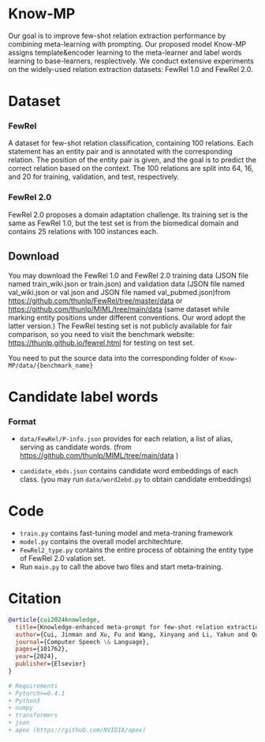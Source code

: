 # Know-MP
Our goal is to improve few-shot relation extraction performance by combining meta-learning with prompting. Our proposed model Know-MP assigns template&encoder learning to the meta-learner and label words learning to base-learners, resplectively. We conduct extensive experiments on the widely-used relation extraction datasets: FewRel 1.0 and FewRel 2.0.

# Dataset
### FewRel 
A dataset for few-shot relation classification, containing 100 relations. Each statement has an entity pair and is annotated with the corresponding relation. The position of the entity pair is given, and the goal is to predict the correct relation based on the context. The 100 relations are split into 64, 16, and 20 for training, validation, and test, respectively. 
### FewRel 2.0
FewRel 2.0 proposes a domain adaptation challenge. Its training set is the same as FewRel 1.0, but the test set is from the biomedical domain and contains 25 relations with 100 instances each.

## Download 
You may download the FewRel 1.0 and FewRel 2.0 training data (JSON file named train_wiki.json or train.json) and validation data (JSON file named val_wiki.json or val.json and JSON file named val_pubmed.json)from https://github.com/thunlp/FewRel/tree/master/data or https://github.com/thunlp/MIML/tree/main/data (same dataset while marking entity positions under different conventions. Our word adopt the latter version.) The FewRel testing set is not publicly available for fair comparison, so you need to visit the benchmark website: https://thunlp.github.io/fewrel.html for testing on test set.

You need to put the source data into the corresponding folder of `Know-MP/data/{benchmark_name}`


# Candidate label words

### Format
+ `data/FewRel/P-info.json` provides for each relation, a list of alias, serving as candidate words. (from https://github.com/thunlp/MIML/tree/main/data )

+ `candidate_ebds.json` contains candidate word embeddings of each class. (you may run `data/word2ebd.py` to obtain candidate embeddings)


# Code
+ `train.py` contains fast-tuning model and meta-traning framework
+ `model.py` contains the overall model architechture.
+ `FewRel2_type.py` contains the entire process of obtaining the entity type of FewRel 2.0 valation set.
+ Run `main.py` to call the above two files and start meta-training.

# Citation
```bibtex
@article{cui2024knowledge,
  title={Knowledge-enhanced meta-prompt for few-shot relation extraction},
  author={Cui, Jinman and Xu, Fu and Wang, Xinyang and Li, Yakun and Qu, Xiaolong and Yao, Lei and Li, Dongmei},
  journal={Computer Speech \& Language},
  pages={101762},
  year={2024},
  publisher={Elsevier}
}
  
# Requirements
+ Pytorch>=0.4.1
+ Python3
+ numpy
+ transformers
+ json
+ apex (https://github.com/NVIDIA/apex)
